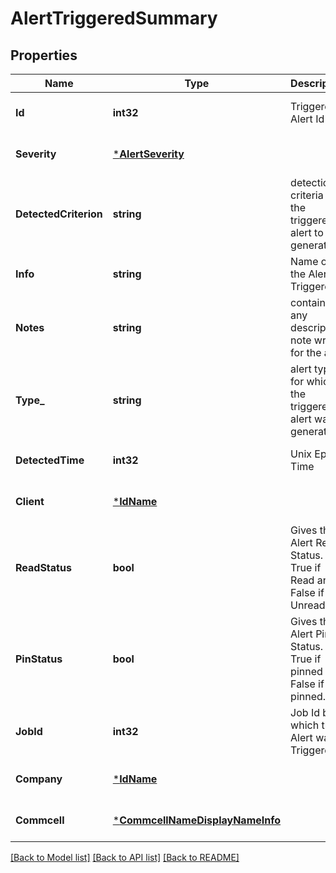 # AlertTriggeredSummary

## Properties
Name | Type | Description | Notes
------------ | ------------- | ------------- | -------------
**Id** | **int32** | Triggered Alert Id | [optional] [default to null]
**Severity** | [***AlertSeverity**](AlertSeverity.md) |  | [optional] [default to null]
**DetectedCriterion** | **string** | detection criteria for the triggered alert to be generated | [optional] [default to null]
**Info** | **string** | Name of the Alert Triggered | [optional] [default to null]
**Notes** | **string** | contains any descriptive note written for the alert | [optional] [default to null]
**Type_** | **string** | alert type for which the triggered alert was generated | [optional] [default to null]
**DetectedTime** | **int32** | Unix Epoch Time | [optional] [default to null]
**Client** | [***IdName**](IdName.md) |  | [optional] [default to null]
**ReadStatus** | **bool** | Gives the Alert Read Status. True if Read and False if Unread | [optional] [default to null]
**PinStatus** | **bool** | Gives the Alert Pin Status. True if pinned and False if not pinned. | [optional] [default to null]
**JobId** | **int32** | Job Id by which this Alert was Triggered | [optional] [default to null]
**Company** | [***IdName**](IdName.md) |  | [optional] [default to null]
**Commcell** | [***CommcellNameDisplayNameInfo**](CommcellNameDisplayNameInfo.md) |  | [optional] [default to null]

[[Back to Model list]](../README.md#documentation-for-models) [[Back to API list]](../README.md#documentation-for-api-endpoints) [[Back to README]](../README.md)

